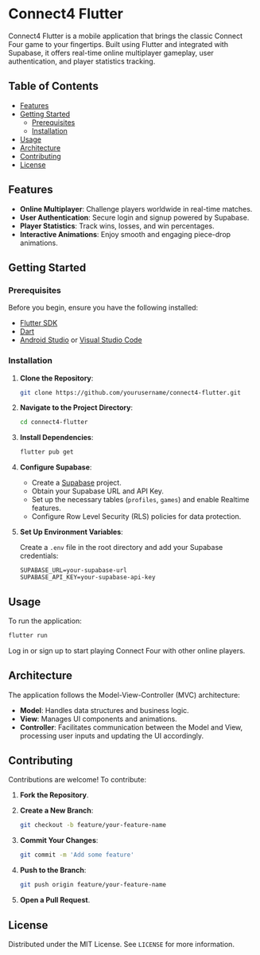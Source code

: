 
# Connect4 Flutter

Connect4 Flutter is a mobile application that brings the classic Connect Four game to your fingertips.
Built using Flutter and integrated with Supabase, it offers real-time online multiplayer gameplay, user authentication, and player statistics tracking.

## Table of Contents

- [Features](#features)
- [Getting Started](#getting-started)
  - [Prerequisites](#prerequisites)
  - [Installation](#installation)
- [Usage](#usage)
- [Architecture](#architecture)
- [Contributing](#contributing)
- [License](#license)

## Features

- **Online Multiplayer**: Challenge players worldwide in real-time matches.
- **User Authentication**: Secure login and signup powered by Supabase.
- **Player Statistics**: Track wins, losses, and win percentages.
- **Interactive Animations**: Enjoy smooth and engaging piece-drop animations.

## Getting Started

### Prerequisites

Before you begin, ensure you have the following installed:

- [Flutter SDK](https://flutter.dev/docs/get-started/install)
- [Dart](https://dart.dev/get-dart)
- [Android Studio](https://developer.android.com/studio) or [Visual Studio Code](https://code.visualstudio.com/)

### Installation

1. **Clone the Repository**:

   ```bash
   git clone https://github.com/yourusername/connect4-flutter.git
   ```

2. **Navigate to the Project Directory**:

   ```bash
   cd connect4-flutter
   ```

3. **Install Dependencies**:

   ```bash
   flutter pub get
   ```

4. **Configure Supabase**:

   - Create a [Supabase](https://supabase.io/) project.
   - Obtain your Supabase URL and API Key.
   - Set up the necessary tables (`profiles`, `games`) and enable Realtime features.
   - Configure Row Level Security (RLS) policies for data protection.

5. **Set Up Environment Variables**:

   Create a `.env` file in the root directory and add your Supabase credentials:

   ```env
   SUPABASE_URL=your-supabase-url
   SUPABASE_API_KEY=your-supabase-api-key
   ```

## Usage

To run the application:

```bash
flutter run
```

Log in or sign up to start playing Connect Four with other online players.

## Architecture

The application follows the Model-View-Controller (MVC) architecture:

- **Model**: Handles data structures and business logic.
- **View**: Manages UI components and animations.
- **Controller**: Facilitates communication between the Model and View, processing user inputs and updating the UI accordingly.

## Contributing

Contributions are welcome! To contribute:

1. **Fork the Repository**.
2. **Create a New Branch**:

   ```bash
   git checkout -b feature/your-feature-name
   ```

3. **Commit Your Changes**:

   ```bash
   git commit -m 'Add some feature'
   ```

4. **Push to the Branch**:

   ```bash
   git push origin feature/your-feature-name
   ```

5. **Open a Pull Request**.

## License

Distributed under the MIT License. See `LICENSE` for more information.
